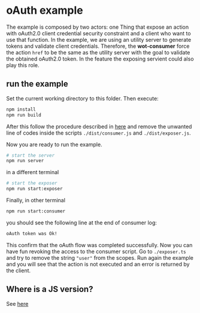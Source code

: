 # oAuth example

The example is composed by two actors: one Thing that expose an action with oAuth2.0 client credential security constraint and a client who want to use that function. In the example, we are using an utility server to generate tokens and validate client credentials. Therefore, the **wot-consumer** force the action `href` to be the same as the utility server with the goal to validate the obtained oAuth2.0 token. In the feature the exposing servient could also play this role.

## run the example

Set the current working directory to this folder. Then execute:

```bash
npm install
npm run build
```

After this follow the procedure described in [here](../../README.md) and remove the unwanted line of codes inside the scripts `./dist/consumer.js` and `./dist/exposer.js`.

Now you are ready to run the example.

```bash
# start the server
npm run server
```

in a different terminal

```bash
# start the exposer
npm run start:exposer
```

Finally, in other terminal

```bash
npm run start:consumer
```

you should see the following line at the end of consumer log:

```bash
oAuth token was Ok!
```

This confirm that the oAuth flow was completed successfully. Now you can have fun revoking the access to the consumer script. Go
to `./exposer.ts` and try to remove the string `"user"` from the scopes. Run again the example and you will see that the action is not executed and an error is returned by the client.

## Where is a JS version?

See [here](../../../examples/security/oauth)
